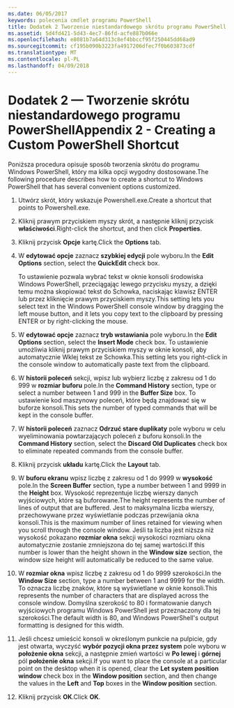 ```yaml
---
ms.date: 06/05/2017
keywords: polecenia cmdlet programu PowerShell
title: Dodatek 2 Tworzenie niestandardowego skrótu programu PowerShell
ms.assetid: 5d4fd421-5d43-4ec7-86fd-acfe887b066e
ms.openlocfilehash: e8081b7a64d313c8ef4bbccf95f250445dd68ad9
ms.sourcegitcommit: cf195b090b3223fa4917206dfec7f0b603873cdf
ms.translationtype: MT
ms.contentlocale: pl-PL
ms.lasthandoff: 04/09/2018
---
```

# <a name="appendix-2---creating-a-custom-powershell-shortcut"></a><span data-ttu-id="91ca1-103">Dodatek 2 — Tworzenie skrótu niestandardowego programu PowerShell</span><span class="sxs-lookup"><span data-stu-id="91ca1-103">Appendix 2 - Creating a Custom PowerShell Shortcut</span></span>

<span data-ttu-id="91ca1-104">Poniższa procedura opisuje sposób tworzenia skrótu do programu Windows PowerShell, który ma kilka opcji wygodny dostosowane.</span><span class="sxs-lookup"><span data-stu-id="91ca1-104">The following procedure describes how to create a shortcut to Windows PowerShell that has several convenient options customized.</span></span>

1. <span data-ttu-id="91ca1-105">Utwórz skrót, który wskazuje Powershell.exe.</span><span class="sxs-lookup"><span data-stu-id="91ca1-105">Create a shortcut that points to Powershell.exe.</span></span>

2. <span data-ttu-id="91ca1-106">Kliknij prawym przyciskiem myszy skrót, a następnie kliknij przycisk **właściwości**.</span><span class="sxs-lookup"><span data-stu-id="91ca1-106">Right-click the shortcut, and then click **Properties**.</span></span>

3. <span data-ttu-id="91ca1-107">Kliknij przycisk **Opcje** kartę.</span><span class="sxs-lookup"><span data-stu-id="91ca1-107">Click the **Options** tab.</span></span>

4. <span data-ttu-id="91ca1-108">W **edytować opcje** zaznacz **szybkiej edycji** pole wyboru.</span><span class="sxs-lookup"><span data-stu-id="91ca1-108">In the **Edit Options** section, select the **QuickEdit** check box.</span></span>

    <span data-ttu-id="91ca1-109">To ustawienie pozwala wybrać tekst w oknie konsoli środowiska Windows PowerShell, przeciągając lewego przycisku myszy, a dzięki temu można skopiować tekst do Schowka, naciskając klawisz ENTER lub przez kliknięcie prawym przyciskiem myszy.</span><span class="sxs-lookup"><span data-stu-id="91ca1-109">This setting lets you select text in the Windows PowerShell console window by dragging the left mouse button, and it lets you copy text to the clipboard by pressing ENTER or by right-clicking the mouse.</span></span>

5. <span data-ttu-id="91ca1-110">W **edytować opcje** zaznacz **tryb wstawiania** pole wyboru.</span><span class="sxs-lookup"><span data-stu-id="91ca1-110">In the **Edit Options** section, select the **Insert Mode** check box.</span></span> <span data-ttu-id="91ca1-111">To ustawienie umożliwia kliknij prawym przyciskiem myszy w oknie konsoli, aby automatycznie Wklej tekst ze Schowka.</span><span class="sxs-lookup"><span data-stu-id="91ca1-111">This setting lets you right-click in the console window to automatically paste text from the clipboard.</span></span>

6. <span data-ttu-id="91ca1-112">W **historii poleceń** sekcji, wpisz lub wybierz liczbę z zakresu od 1 do 999 w **rozmiar buforu** pole.</span><span class="sxs-lookup"><span data-stu-id="91ca1-112">In the **Command History** section, type or select a number between 1 and 999 in the **Buffer Size** box.</span></span> <span data-ttu-id="91ca1-113">To ustawienie kod maszynowy poleceń, które będą znajdować się w buforze konsoli.</span><span class="sxs-lookup"><span data-stu-id="91ca1-113">This sets the number of typed commands that will be kept in the console buffer.</span></span>

7. <span data-ttu-id="91ca1-114">W **historii poleceń** zaznacz **Odrzuć stare duplikaty** pole wyboru w celu wyeliminowania powtarzających poleceń z buforu konsoli.</span><span class="sxs-lookup"><span data-stu-id="91ca1-114">In the **Command History** section, select the **Discard Old Duplicates** check box to eliminate repeated commands from the console buffer.</span></span>

8. <span data-ttu-id="91ca1-115">Kliknij przycisk **układu** kartę.</span><span class="sxs-lookup"><span data-stu-id="91ca1-115">Click the **Layout** tab.</span></span>

9. <span data-ttu-id="91ca1-116">W **buforu ekranu** wpisz liczbę z zakresu od 1 do 9999 w **wysokość** pole.</span><span class="sxs-lookup"><span data-stu-id="91ca1-116">In the **Screen Buffer** section, type a number between 1 and 9999 in the **Height** box.</span></span> <span data-ttu-id="91ca1-117">Wysokość reprezentuje liczbę wierszy danych wyjściowych, które są buforowane.</span><span class="sxs-lookup"><span data-stu-id="91ca1-117">The height represents the number of lines of output that are buffered.</span></span> <span data-ttu-id="91ca1-118">Jest to maksymalna liczba wierszy, przechowywane przez wyświetlanie podczas przewijania okna konsoli.</span><span class="sxs-lookup"><span data-stu-id="91ca1-118">This is the maximum number of lines retained for viewing when you scroll through the console window.</span></span> <span data-ttu-id="91ca1-119">Jeśli ta liczba jest niższa niż wysokość pokazano **rozmiar okna** sekcji wysokości rozmiaru okna automatycznie zostanie zmniejszona do tej samej wartości.</span><span class="sxs-lookup"><span data-stu-id="91ca1-119">If this number is lower than the height shown in the **Window size** section, the window size height will automatically be reduced to the same value.</span></span>

10. <span data-ttu-id="91ca1-120">W **rozmiar okna** wpisz liczbę z zakresu od 1 do 9999 szerokości.</span><span class="sxs-lookup"><span data-stu-id="91ca1-120">In the **Window Size** section, type a number between 1 and 9999 for the width.</span></span> <span data-ttu-id="91ca1-121">To oznacza liczbę znaków, które są wyświetlane w oknie konsoli.</span><span class="sxs-lookup"><span data-stu-id="91ca1-121">This represents the number of characters that are displayed across the console window.</span></span> <span data-ttu-id="91ca1-122">Domyślna szerokość to 80 i formatowanie danych wyjściowych programu Windows PowerShell jest przeznaczony dla tej szerokości.</span><span class="sxs-lookup"><span data-stu-id="91ca1-122">The default width is 80, and Windows PowerShell's output formatting is designed for this width.</span></span>

11. <span data-ttu-id="91ca1-123">Jeśli chcesz umieścić konsoli w określonym punkcie na pulpicie, gdy jest otwarta, wyczyść **wybór pozycji okna przez system** pole wyboru w **położenie okna** sekcji, a następnie zmień wartości w  **Po lewej** i **górnej** pól **położenie okna** sekcji.</span><span class="sxs-lookup"><span data-stu-id="91ca1-123">If you want to place the console at a particular point on the desktop when it is opened, clear the **Let system position window** check box in the **Window position** section, and then change the values in the **Left** and **Top** boxes in the **Window position** section.</span></span>

12. <span data-ttu-id="91ca1-124">Kliknij przycisk **OK**.</span><span class="sxs-lookup"><span data-stu-id="91ca1-124">Click **OK**.</span></span>